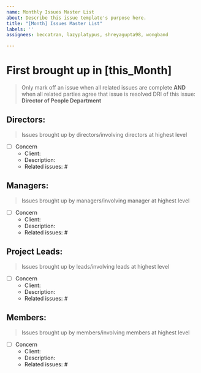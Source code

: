 ```yaml
---
name: Monthly Issues Master List
about: Describe this issue template's purpose here.
title: "[Month] Issues Master List"
labels: ''
assignees: beccatran, lazyplatypus, shreyagupta98, wongband

---
```


# First brought up in [this_Month]
> Only mark off an issue when all related issues are complete **AND** when all related parties agree that issue is resolved
> DRI of this issue: **Director of People Department**

## Directors:
> Issues brought up by directors/involving directors at highest level
- [ ] Concern
  - Client:
  - Description:
  - Related issues: #

## Managers:
> Issues brought up by managers/involving manager at highest level
- [ ] Concern
  - Client:
  - Description:
  - Related issues: #

## Project Leads:
> Issues brought up by leads/involving leads at highest level
- [ ] Concern
  - Client:
  - Description:
  - Related issues: #

## Members:
> Issues brought up by members/involving members at highest level
- [ ] Concern
  - Client:
  - Description:
  - Related issues: #
